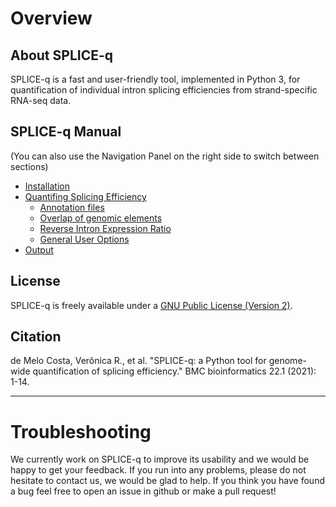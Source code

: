 # Overview
## About SPLICE-q
SPLICE-q is a fast and user-friendly tool, implemented in Python 3, for quantification of individual intron splicing efficiencies from strand-specific RNA-seq data. 

## SPLICE-q Manual
(You can also use the Navigation Panel on the right side to switch between sections)
* [Installation](https://github.com/vrmelo/SPLICE-q/wiki/Installation)
* [Quantifing Splicing Efficiency](https://github.com/vrmelo/SPLICE-q/wiki/Quantifing-Splicing-Efficiency)
    * [Annotation files](https://github.com/vrmelo/SPLICE-q/wiki/Annotation-Files)
    * [Overlap of genomic elements](https://github.com/vrmelo/SPLICE-q/wiki/Overlap-of-genomic-elements)
    * [Reverse Intron Expression Ratio](https://github.com/vrmelo/SPLICE-q/wiki/Reverse-Intron-Expression-Ratio)
    * [General User Options](https://github.com/vrmelo/SPLICE-q/wiki/General-User-Options)
* [Output](https://github.com/vrmelo/SPLICE-q/wiki/Troubleshoot)

## License
SPLICE-q is freely available under a [GNU Public License (Version 2)](../LICENSE).

## Citation
de Melo Costa, Verônica R., et al. "SPLICE-q: a Python tool for genome-wide quantification of splicing efficiency." BMC bioinformatics 22.1 (2021): 1-14.

---

# Troubleshooting
We currently work on SPLICE-q to improve its usability and we would be happy to get your feedback. If you run into any problems, 
please do not hesitate to contact us, we would be glad to help.
If you think you have found a bug feel free to open an issue in github or make a pull request!
